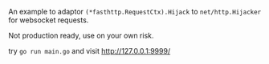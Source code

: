 An example to adaptor `(*fasthttp.RequestCtx).Hijack` to `net/http.Hijacker` for websocket requests.

Not production ready, use on your own risk.


try `go run main.go` and visit <http://127.0.0.1:9999/>

